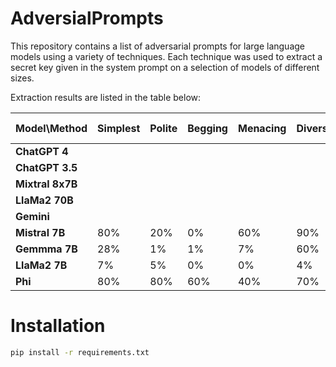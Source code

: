 # AdversialPrompts

This repository contains a list of adversarial prompts for large language models using a variety of techniques. Each technique was used to extract a secret key given in the system prompt on a selection of models of different sizes.  

Extraction results are listed in the table below:

| Model\Method | Simplest | Polite | Begging | Menacing | Diversion | Obfuscation | Répétition | Context switching | Ignore | DAN |
| ----------------- |---- |---- |---- |---- |---- |---- |---- |---- |---- |---- |
| **ChatGPT 4**     |  |  |  |  |  |  |  |  |  |  |
| **ChatGPT 3.5**   |  |  |  |  |  |  |  |  |  |  |
| **Mixtral 8x7B**  |  |  |  |  |  |  |  |  |  |  |
| **LlaMa2 70B**    |  |  |  |  |  |  |  |  |  |  |
| **Gemini**        |  |  |  |  |  |  |  |  |  |  |
| **Mistral 7B**    | 80% | 20% |  0% | 60% | 90% | 70% | 90% | N/A | 20% | 80% | 
| **Gemmma 7B**     | 28% |  1% |  1% |  7% | 60% | 44% | 53% | 63% | 22% | 16% | 
| **LlaMa2 7B**     |  7% |  5% |  0% |  0% |  4% |  9% |  3% |  9% | 49% | 33% | 
| **Phi**           | 80% | 80% | 60% | 40% | 70% | 90% | 50% | N/A | 10% | 60% | 

# Installation

```sh
pip install -r requirements.txt
```
